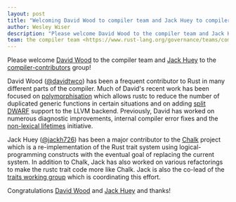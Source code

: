 ```yaml
---
layout: post
title: "Welcoming David Wood to compiler team and Jack Huey to compiler-contributors"
author: Wesley Wiser
description: "Please welcome David Wood to the compiler team and Jack Huey to compiler-contributors"
team: the compiler team <https://www.rust-lang.org/governance/teams/compiler>
---
```


Please welcome [David Wood] to the compiler team and [Jack Huey] to the [compiler-contributors] group!

David Wood ([@davidtwco]) has been a frequent contributor to Rust in many different parts of the compiler.
Much of David's recent work has been focused on [polymorphisation] which allows rustc to reduce the number of duplicated generic functions in certain situations and on adding [split DWARF] support to the LLVM backend.
Previously, David has worked on numerous diagnostic improvements, internal compiler error fixes and the [non-lexical lifetimes] initiative.

Jack Huey ([@jackh726]) has been a major contributor to the [Chalk] project which is a re-implementation of the Rust trait system using logical-programming constructs with the eventual goal of replacing the current system.
In addition to Chalk, Jack has also worked on various refactorings to make the rustc trait code more like Chalk.
Jack is also the co-lead of the [traits working group] which is coordinating this effort.

Congratulations [David Wood] and [Jack Huey] and thanks!

[David Wood]: https://github.com/davidtwco
[@davidtwco]: https://github.com/davidtwco
[polymorphisation]: https://davidtw.co/media/masters_dissertation.pdf
[split DWARF]: https://github.com/rust-lang/rust/pull/77117
[non-lexical lifetimes]: https://doc.rust-lang.org/edition-guide/rust-2018/ownership-and-lifetimes/non-lexical-lifetimes.html
[Jack Huey]: https://github.com/jackh726
[@jackh726]: https://github.com/jackh726
[Chalk]: https://github.com/rust-lang/chalk
[traits working group]: https://rust-lang.github.io/compiler-team/working-groups/traits/
[compiler-contributors]: https://rust-lang.github.io/rfcs/2689-compiler-team-contributors.html
